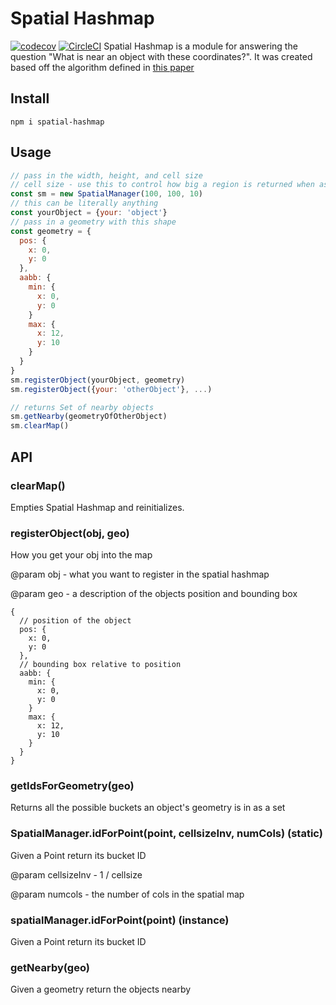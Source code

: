 # Spatial Hashmap
[![codecov](https://codecov.io/gh/derduher/spatial-hashmap/branch/master/graph/badge.svg)](https://codecov.io/gh/derduher/spatial-hashmap)
[![CircleCI](https://circleci.com/gh/derduher/spatial-hashmap.svg?style=svg)](https://circleci.com/gh/derduher/spatial-hashmap)
Spatial Hashmap is a module for answering the question "What is near an object with these coordinates?". It was created based off the algorithm defined in [this paper](http://www.cs.ucf.edu/~jmesit/publications/scsc%202005.pdf)

## Install

`npm i spatial-hashmap`

## Usage

```javascript
// pass in the width, height, and cell size
// cell size - use this to control how big a region is returned when asking for nearby objects
const sm = new SpatialManager(100, 100, 10)
// this can be literally anything
const yourObject = {your: 'object'}
// pass in a geometry with this shape
const geometry = {
  pos: {
    x: 0,
    y: 0
  },
  aabb: {
    min: {
      x: 0,
      y: 0
    }
    max: {
      x: 12,
      y: 10
    }
  }
}
sm.registerObject(yourObject, geometry)
sm.registerObject({your: 'otherObject'}, ...)

// returns Set of nearby objects
sm.getNearby(geometryOfOtherObject)
sm.clearMap()
```
## API

### clearMap()
Empties Spatial Hashmap and reinitializes.

### registerObject(obj, geo)
How you get your obj into the map

@param obj - what you want to register in the spatial hashmap

@param geo - a description of the objects position and bounding box

```
{
  // position of the object
  pos: {
    x: 0,
    y: 0
  },
  // bounding box relative to position
  aabb: {
    min: {
      x: 0,
      y: 0
    }
    max: {
      x: 12,
      y: 10
    }
  }
}
```

### getIdsForGeometry(geo)
Returns all the possible buckets an object's geometry is in as a set

### SpatialManager.idForPoint(point, cellsizeInv, numCols) (static)
Given a Point return its bucket ID

@param cellsizeInv - 1 / cellsize

@param numcols - the number of cols in the spatial map

### spatialManager.idForPoint(point) (instance)
Given a Point return its bucket ID

### getNearby(geo)
Given a geometry return the objects nearby
